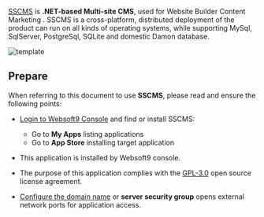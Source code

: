 [SSCMS](https://sscms.com/) is **.NET-based Multi-site CMS**, used for Website Builder Content Marketing . SSCMS is a cross-platform, distributed deployment of the product can run on all kinds of operating systems, while supporting MySql, SqlServer, PostgreSql, SQLite and domestic Damon database.


![template](https://libs.websoft9.com/Websoft9/DocsPicture/zh/sscms/sscms-gui-websoft9.png)


## Prepare

When referring to this document to use **SSCMS**, please read and ensure the following points:

- [Login to Websoft9 Console](./login-console) and find or install SSCMS:
  - Go to **My Apps** listing applications 
  - Go to **App Store** installing target application

- This application is installed by Websoft9 console.


- The purpose of this application complies with the [GPL-3.0](https://opensource.org/licenses/GPL-3.0) open source license agreement.


- [Configure the domain name](./domain-set) or **server security group** opens external network ports for application access.